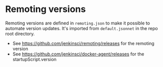 # Remoting versions

Remoting versions are defined in `remoting.json` to make it possible to automate version updates.
It's imported from `default.jsonnet` in the repo root directory.

* See https://github.com/jenkinsci/remoting/releases for the remoting version
* See https://github.com/jenkinsci/docker-agent/releases for the startupScript.version
